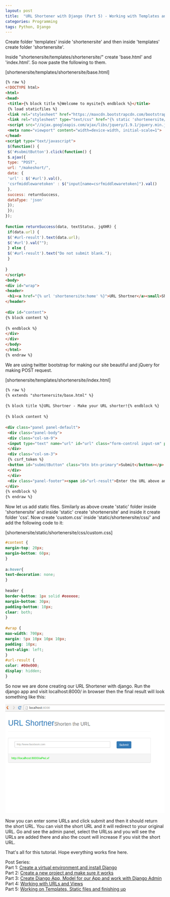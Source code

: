 ```yaml
---
layout: post
title:  "URL Shortener with Django (Part 5) - Working with Templates and finishing up"
categories: Programming
tags: Python, Django
---
```

Create folder 'templates' inside 'shortenersite' and then inside 'templates' create folder 'shortenersite'.

Inside "shortenersite/templates/shortenersite/" create 'base.html' and 'index.html'. So now paste the following to them.

[shortenersite/templates/shortenersite/base.html]

```html
{% raw %}
<!DOCTYPE html>
<html>
<head>
 <title>{% block title %}Welcome to mysite{% endblock %}</title>
 {% load staticfiles %}
 <link rel="stylesheet" href="https://maxcdn.bootstrapcdn.com/bootstrap/3.3.1/css/bootstrap.min.css">
 <link rel="stylesheet" type="text/css" href="{% static 'shortenersite/css/custom.css' %}" />
 <script src="//ajax.googleapis.com/ajax/libs/jquery/1.9.1/jquery.min.js"></script>
 <meta name="viewport" content="width=device-width, initial-scale=1">
</head>
<script type="text/javascript">
 $(function() {
 $('#submitButton').click(function() {
 $.ajax({
 type: "POST",
 url: "/makeshort/",
 data: {
 'url' : $('#url').val(),
 'csrfmiddlewaretoken' : $("input[name=csrfmiddlewaretoken]").val()
 },
 success: returnSuccess,
 dataType: 'json'
 });
 });
});

function returnSuccess(data, textStatus, jqXHR) {
 if(data.url) {
 $('#url-result').text(data.url);
 $('#url').val("");
 } else {
 $('#url-result').text("Do not submit blank.");
 }

}
</script>
<body>
<div id="wrap">
<header>
 <h1><a href="{% url 'shortenersite:home' %}">URL Shortner</a><small>Shorten the URL</small></h1>
</header>

<div id="content">
{% block content %}

{% endblock %}
</div>
</div>
</body>
</html>
{% endraw %}
```

We are using twitter bootstrap for making our site beautiful and jQuery for making POST request.

[shortenersite/templates/shortenersite/index.html]

```html
{% raw %}
{% extends "shortenersite/base.html" %}

{% block title %}URL Shortner - Make your URL shorter!{% endblock %}

{% block content %}

<div class="panel panel-default">
 <div class="panel-body">
 <div class="col-sm-9">
 <input type="text" name="url" id="url" class="form-control input-sm" placeholder="http://www.facebook.com" />
 </div>
 <div class="col-sm-3">
 {% csrf_token %}
 <button id="submitButton" class="btn btn-primary">Submit</button></p>
 </div>
 </div>
 <div class="panel-footer"><span id="url-result">Enter the URL above and click submit!</span></div>
</div>
{% endblock %}
{% endraw %}
```

Now let us add static files. Similarly as above create 'static' folder inside 'shortenersite' and inside 'static' create 'shortenersite' and inside it create folder 'css'. Now create 'custom.css' inside 'static/shortenersite/css/' and add the following code to it:

[shortenersite/static/shortenersite/css/custom.css]
```css
#content {
margin-top: 20px;
margin-bottom: 60px;
}

a:hover{
text-decoration: none;
}

header {
border-bottom: 1px solid #eeeeee;
margin-bottom: 30px;
padding-bottom: 10px;
clear: both;
}

#wrap {
max-width: 700px;
margin: 5px 10px 10px 10px;
padding: 10px;
text-align: left;
}
#url-result {
color: #00e000;
display: hidden;
}
```

So now we are done creating our URL Shortener with django. Run the django app and visit localhost:8000/ in browser then the final result will look something like this:

![final url shortener built with django](/assets/post-images/2015/final-url-shortener.png)

Now you can enter some URLs and click submit and then it should return the short URL. You can visit the short URL and it will redirect to your original URL. Go and see the admin panel, select the URLss and you will see the URLs are added there and also the count will increase if you visit the short URL.

That's all for this tutorial. Hope everything works fine here.

Post Series: <br/>
Part 1: [Create a virtual environment and install Django](https://sudeepacharya.com.np/blog/2015/01/11/urlshortener-with-django-create-virtual-environment-install-django/)<br/>
Part 2: [Create a new project and make sure it works](https://sudeepacharya.com.np/blog/2015/01/12/urlshortener-with-django-creating-new-django-project/)<br/>
Part 3: [Create Django App, Model for our App and work with Django Admin](https://sudeepacharya.com.np/blog/2015/01/13/urlshortener-with-django-creating-app-model/)<br/>
Part 4: [Working with URLs and Views](https://sudeepacharya.com.np/blog/2015/01/14/urlshortener-with-django-urls-and-views/)<br/>
Part 5: [Working on Templates, Static files and finishing up](https://sudeepacharya.com.np/blog/2015/01/15/urlshortener-with-django-working-with-templates/)<br/>
